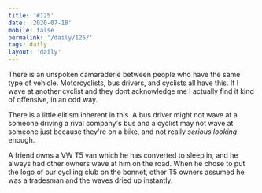 ```yaml
---
title: '#125'
date: '2020-07-18'
mobile: false
permalink: '/daily/125/'
tags: daily
layout: 'daily'
---
```


There is an unspoken camaraderie between people who have the same type of vehicle. Motorcyclists, bus drivers, and cyclists all have this. If I wave at another cyclist and they dont acknowledge me I actually find it kind of offensive, in an odd way.

There is a little elitism inherent in this. A bus driver might not wave at a someone driving a rival company's bus and a cyclist may not wave at someone just because they're on a bike, and not really _serious looking_ enough.

A friend owns a VW T5 van which he has converted to sleep in, and he always had other owners wave at him on the road. When he chose to put the logo of our cycliing club on the bonnet, other T5 owners assumed he was a tradesman and the waves dried up instantly.
